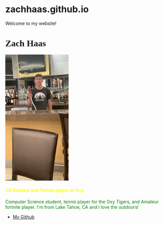 # zachhaas.github.io
<html>
  <head>
    Welcome to my website!
  </head>
  
  <body>
        <h1 style="font-family:Times;">Zach Haas</h1>
        <img src="IMG_0517.jpeg" width="200" />
        <h4 style="color:yellow">CS Student and Tennis player at Oxy</h4>
    <p style="color:green">
      Computer Science student, tennis player for the Oxy Tigers, and Amateur fortnite player.
      I'm from Lake Tahoe, CA and I love the outdoors!
    </p>
    <ul>
      <li>
        <a href="https://github.com/zachhaas/Zach-Haas">My Github</a>
      </li>
    </ul>
  
  </body>
  
